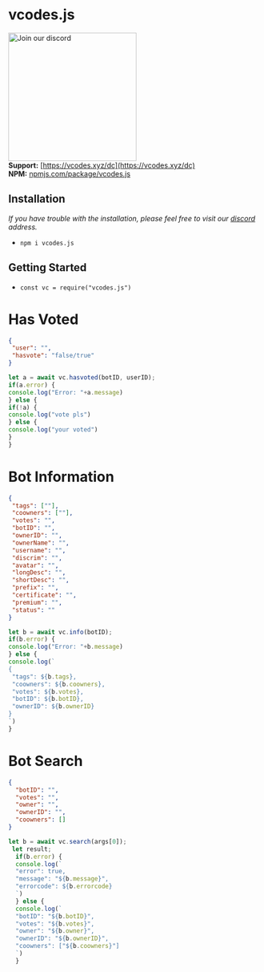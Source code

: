 # vcodes.js
<a href="https://vcodes.xyz/dc" target="_blank"><img src="https://img.devsforum.net/tr/img/h1Z2X3.png" alt="Join our discord" width="256"></a><br>
**Support:** [https://vcodes.xyz/dc](https://vcodes.xyz/dc) <br>
**NPM:** [npmjs.com/package/vcodes.js](https://www.npmjs.com/package/void.nsfw)<br>

## Installation
*If you have trouble with the installation, please feel free to visit our [discord](https://vcodes.xyz/dc) address.*
- `npm i vcodes.js`

## Getting Started
- `const vc = require("vcodes.js")`

# Has Voted
```json
{
 "user": "",
 "hasvote": "false/true"
}
```
```js
let a = await vc.hasvoted(botID, userID);
if(a.error) {
console.log("Error: "+a.message)
} else {
if(!a) { 
console.log("vote pls")
} else {
console.log("your voted")
}
}
```


# Bot Information
```json
{
 "tags": [""],
 "coowners": [""],
 "votes": "",
 "botID": "",
 "ownerID": "",
 "ownerName": "",
 "username": "",
 "discrim": "",
 "avatar": "",
 "longDesc": "",
 "shortDesc": "",
 "prefix": "",
 "certificate": "",
 "premium": "",
 "status": ""
}
```
```js
let b = await vc.info(botID);
if(b.error) {
console.log("Error: "+b.message)
} else {
console.log(`
{
 "tags": ${b.tags},
 "coowners": ${b.coowners},
 "votes": ${b.votes},
 "botID": ${b.botID},
 "ownerID": ${b.ownerID}
}
`)
}
```

# Bot Search
```json
{
  "botID": "",
  "votes": "",
  "owner": "",
  "ownerID": "",
  "coowners": []
}
```
```js
let b = await vc.search(args[0]);
 let result;
  if(b.error) {
  console.log(`
  "error": true,
  "message": "${b.message}",
  "errorcode": ${b.errorcode}
  `)  
  } else {
  console.log(`
  "botID": "${b.botID}",
  "votes": "${b.votes}",
  "owner": "${b.owner}",
  "ownerID": "${b.ownerID}",
  "coowners": ["${b.coowners}"]
  `)
  }
```
